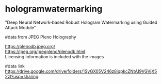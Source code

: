 # hologramwatermarking
"Deep Neural Network-based Robust Hologram
Watermarking using Guided Attack Module"

#data from JPEG Pleno Holography

https://plenodb.jpeg.org/  
https://jpeg.org/jpegpleno/plenodb.html   
Licensing information is included with the images

#data link
https://drive.google.com/drive/folders/1SyGX05V246z8iqpkcZNtAI9VGVjX52zI?usp=sharing
